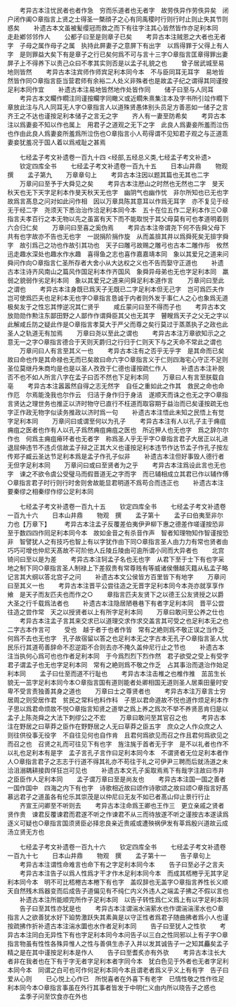 <!-- { "loadSidebar": true } -->
　　考异古本注忧民者也者作急　穷而乐道者也无者字　故劳佚异作劳佚异矣　闭户闭作阖○章指言上贤之士得圣一槩顔子之心有同禹稷时行则行时止则止失其节则惑矣
　　补遗古本文虽被髪缨冠而救之而下有往字注其心皆然皆作亦足利本同　走赴鄕邻邻作人
　　公都子曰至是则章子已矣
　　考异古本注贼恩之大者也无者字　子母之属作母子之属　执持此屛妻子之意屏下有出字　以爲得罪于父得上有人字　是则罪益大矣下有是章子之行已矣何爲不可与言十三字○章指言匡章得罪出妻屏子上不得养下以责己众曰不孝其实则否是以孟子礼貌之也
　　曾子居武城至易地则皆然
　　考异古本注宾师作师宾足利本同今本　不与臣同耳无耳字　易地皆然皆作同○章指言臣当营君师有余裕二人处义非殊者也是故孟子纪之谓得其同谨按足利本同作宜
　　补遗古本注易地皆然地作处皆作同
　　储子曰至与人同耳
　　考异古本文矙作瞯注同谨按矙字同瞰义或近瞯朱熹集注本及字书所引竝作瞯下章放此注与凡人同耳无人字○章指言人以道殊贤愚体别头员足方善恶如一储子之言齐王之不达也谨按足利本储子之言无之字
　　齐人有一妻至防希矣
　　考异古本注以爲妻妾不知以作也属上　用君子之道观之无下之字　此良人爲妻妾所羞而泣伤也作由此良人爲妻妾所羞爲所泣伤也○章指言小人苟得谓不见知君子观之与正道乖妻妾犹羞况于国人着以爲戒耻之甚焉

　　七经孟子考文补遗卷一百九十四
<经部,五经总义类,七经孟子考文补遗>
　　钦定四库全书
　　七经孟子考文补遗卷一百九十五
　　日本山井鼎
　　物观　撰
　　孟子第九
　　万章章句上
　　考异古本注因以题其篇也无其也二字
　　万章问曰至予于大舜见之矣
　　考异古本注厯山之时然也无然也二字　旻天秋天也无下天字足利本作旻天秋天无也字　幽阴气也幽作忧　非尔所知也已无也字　故爲言髙息之问对如此问作相　因以万章具陈其意耳以作爲无耳字　亦不复见于经无于经二字　尧须天下悉治治作洽足利本同今本　五十在位五作二足利本作三○章指言夫孝百行之本无物以先之虽富有天下而不能取悦于其父母莫有可也孝道明着则六合归仁矣
　　万章问曰至喜之奚伪焉
　　考异古本注帝谓尧下何不告舜父母下共有也字故亦不告也无也字　一説捐阶捐作旋　从而盖揜其井以爲舜死矣无揜字舜字　故引爲己之功也作故引其功也　天子曰雕弓故赐之雕弓也古本二雕作彤　攸然迅走趣水深处也趣水作水趣　喜得鱼之志也喜作嘉嘉靖本同　象以其爱兄之道来问舜问作向○章指言仁圣所存者大舍小从大达权之义也不告而娶守正道也
　　补遗古本注诗齐风南山之篇风作国足利本作齐国风　象舜异母弟也无也字足利本同　羸弱之貌弱作劣足利本同　象以其爱兄之道来问舜足利本道作言
　　万章问曰至此之谓也
　　考异古本注身既已爲天子无既已二字足利本但无己字　岂可爲匹夫作岂可使爲匹夫也足利本无也字○章指言恳诚于内者则外发于事仁人之心也象爲无道极矣友于之性忘其悖逆况其仁贤乎
　　咸丘蒙问曰至不得而子也
　　考异古本文放勋勋作勲注东鄙田野之人鄙作作谓舜臣其父也无其字　瞽瞍爲天子之父无之字以此解咸丘防之疑此作是○章指言孝莫大于严父而尊之矣行莫过于蒸蒸执子之政也此圣人之轨道无有加焉
　　万章曰尧以至此之谓也
　　考异古本注万章欲知示之之意无一之字○章指言德合于天则天爵归之行归于仁则天下与之天命不常此之谓也
　　万章问曰人有言至其义一也
　　考异古本注有之否乎无乎字　是其命而已矣故曰命也作是其命禄也无而已矣故曰命六字○章指言义于仁则四海宅心守正不足则圣位莫继丹朱商均是也是以圣人孜孜于仁德也谨按疏仁作人
　　补遗古本注补脱否不也不如人所言八字在孟子曰否不然也下足利本同
　　万章曰人有言至朕载自亳
　　考异古本注嚣嚣然自得之志无然字　自任之重如此之作其　救民之命也命作厄　尔焉能浼我也尔作云　归洁于身作归于身洁　遂顺天而诛之也无之字○章指言贤达之理世务也推正以济时物守已直行不枉道而取容期于益治而已矣谨按疏无也字正作政无物字似读务推政以济时爲一句
　　补遗古本注悟此未知之民悟上有觉字足利本同
　　万章问曰或谓至何以为孔子
　　考异古本注有人以孔子主于痈疽痈疽之医者也作有人以孔子爲然痈疽痈疽之医也　所近狎人也无也字　爲之辞尔尔作也　何爲主痈疽瘠环者也无者字　称爲圣人乎无乎字○章指言君子大居正以礼进退屈伸违节不违贞信故孟子辩之正其大义也谨按足利本违节作达节孟子作孔子按左传郑子臧云圣达节足利本爲是孟子作孔子似非
　　补遗古本注但好事毁人德行者无但字足利本同
　　万章问曰或曰至贤者为之乎
　　考异古本注爲设此言也无也字　谏之不欲令虞公受璧马而假晋道无之字而字　而已辅相成立其君已作以辅作傅○章指言君子时行则行时舍则舍故能显君明道不爲苟合而违正也
　　补遗古本注要秦缪之相秦缪作缪公足利本同

　　七经孟子考文补遗卷一百九十五
　　钦定四库全书
　　七经孟子考文补遗卷一百九十六
　　日本山井鼎
　　物观　撰
　　孟子第十
　　孟子曰伯夷至非尔力也【万章下】
　　考异古本注孟子反覆差伯夷伊尹柳下惠之德差作嗟谨按恐非　至于数四四作囘足利本同今本　故如金音之有杀音作声　智者知理物知作智谨按恐非　智譬犹人之有技巧也智上有以字犹作由下同○章指言圣人由力力有常也贤者由巧巧可增也仲尼天髙故不可阶他人丘陵丘陵由可逾所谓小同而大异者也
　　北宫锜问曰至以是为差
　　考异古本注轲孟子名也无也字　从君下至于士下有也字采地之制下同○章指言圣人制禄上下差叙贵有常尊贱有等威诸侯僭越灭籍从私孟子略记言其大纲以答北宫子之问
　　补遗古本文公侯皆方百里皆下有地字
　　万章问曰至其义一也
　　考异古本注晋平公尝往造之无晋字足利本同今本尧亦就享享作飨　是天子而友匹夫也而作之○
　　章指言匹夫友贤下之以德王公友贤授之以爵大圣之行千载爲法者也
　　补遗古本注隐居陋巷巷下有者字足利本同　晋平公尝往造之尝作常　天之以授贤者以上有所字足利本同
　　万章曰敢问至公养之仕也
　　考异古本注孟子言其来交求已以道理交求作求交盖言其可受之也足利本无之也二字古本作言可
　　受也　越于者于也者作皆　常有之絶则爲不敬正误之当作乏　何爲不去也无也字　孔子故宿留以答之也足利本无之字古本无孔子○章指言圣人忧民乐行其道苟善辞命不忍逆距不合则去亦不掩久盖仲尼行止之节也
　　补遗古本注当执何心爲可也也作者足利本同　于今爲烈烈下烈作然　君子欲受之受上有受字　君子谓孟子也无也字足利本同　常有之絶则爲不敬之作乏　占其事治而退治作始足利本同
　　孟子曰仕至而道不行耻也
　　考异古本注击椎之也椎作推　茁茁生长貌无一茁字足利本同今本○章指言国有道则能者处卿相国无道则圣人居乘田量时安卑不受言责独善其身之道也
　　万章曰士之尊贤者也
　　考异古本注万章言士穷居周之则受居作君　贫民之常料也料作科　子思以君命道故不悦也道作烦足利本作子思以爲君命烦故不悦○章指言知贤之道举之爲上养之爲次不举不养贤恶肯归是以孟子上陈尧舜之大法下刺缪公之不宏
　　万章曰敢问至其官召之也
　　考异古本注在野居之曰草莽之臣作在野野居之人无曰草莽之臣五字　庶众之人作众庶之人　则往供役事无役字　不自往见何也自作肯　且君何爲欲见而召之作且君何爲欲见之而召之也　召贤之礼而可往见下有也字　旌注旄于首者无于字　是不以礼者也作不以礼也足利本有是字　孟子言孔子言作曰足利本同今本　不谓贤者无位足利本者作人○章指言君子之志志于行道不得其礼亦不苟往于礼之可伊尹三聘而后就汤道之未洽沮溺耦耕接舆佯狂岂可见也
　　补遗古本文孔子奚取焉焉下有哉字注故曰市井之臣臣作人足利本同
　　孟子谓万章曰至是尚友也
　　考异古本注国一国之善者一国作国中　四海之内下有也字　诗歌相近故曰颂作诗歌颂之故曰颂○章指言好髙慕远君子之道虽各有伦乐其崇茂是以仲尼曰无友不如已者髙山仰止景行行止
　　齐宣王问卿至不听则去
　　考异古本注命爲王卿也王作三　更立亲戚之贤者贤作贵　谏君反覆谏君而君遂不听之作谏君不从三而待放遂不听之谨按古本遂读爲逐义可疑也○章指言国须贤臣必择忠良亲近贵戚或遭殃祸伊发有莘爲殷兴道故云成汤立贤无方也

　　七经孟子考文补遗卷一百九十六
　　钦定四库全书
　　七经孟子考文补遗卷一百九十七
　　日本山井鼎
　　物观　撰
　　孟子第十一
　　告子章句上
　　考异古本注谓性命难言也命下有之字足利本同今本
　　告子曰至必子之言夫
　　考异古本注告子以爲人性爲才干才作木足利本同今本　而成其桮棬乎无其字足利本同今本　明不可比桮棬古本棬下有也字　盖叹辞也无盖字○章指言养性长义顺天自然残木爲器变而后成告子道偏见有不纯仁内义外违人之端孟子拂之不假以言也
　　补遗古本注所能顺完所作子足利本同　以告子转性爲仁义爲上有以字足利本同
　　告子曰至其性亦犹是也
　　考异古本注谓湍水湍萦水也作谓湍湍潆水也○章指言人之欲善犹水好下廹势激跃失其素眞是以守正性者爲君子随曲拂者爲小人也谨按疏拂作折补遗古本注湍水圜也水作者足利本同
　　告子曰至犹人之性欤
　　考异古本注同白无异性下有也字足利本同今本问告子以三白之性同邪以上有子字○章指言物虽有性性各殊异惟人之性与善俱生赤子入井以发其诚告子一之知其麤矣孟子精之是在其中谨按足利本是作人
　　告子曰至耆炙亦有外欤
　　考异古本注长大者非在我者也在下有于字无者字足利本者字同今本　犹白色见于外者也无者字足利本同今本　同谓之白可也可作何足利本同今本且谓老者爲义乎义上有有字　告子曰爱从心则
　　已心悦上心作已　所悦喜者在外喜下有老字　已情性敬之性作徃足利本同今本○章指言事虽在外行其事者皆发于中明仁义由内所以晓告子之惑也
　　孟季子问至饮食亦在外也
